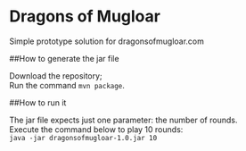 # Dragons of Mugloar

Simple prototype solution for dragonsofmugloar.com

##How to generate the jar file

Download the repository;<br>
Run the command `mvn package`.

##How to run it

The jar file expects just one parameter: the number of rounds.<br>
Execute the command below to play 10 rounds:<br>
`java -jar dragonsofmugloar-1.0.jar 10`
